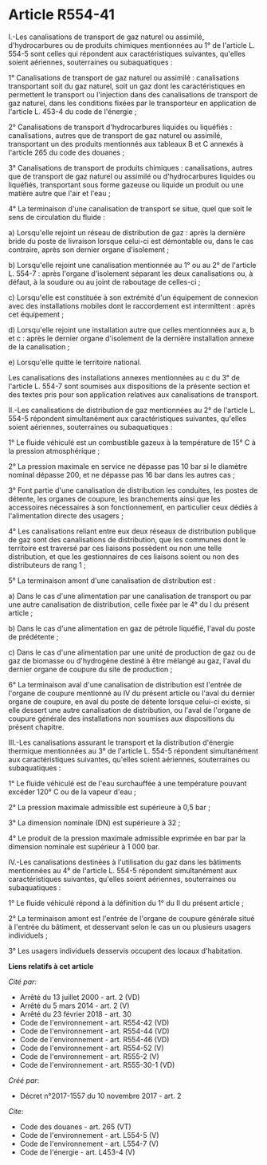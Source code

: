 # Article R554-41

I.-Les canalisations de transport de gaz naturel ou assimilé, d'hydrocarbures ou de produits chimiques mentionnées au 1° de
l'article L. 554-5 sont celles qui répondent aux caractéristiques suivantes, qu'elles soient aériennes, souterraines ou
subaquatiques : 

1° Canalisations de transport de gaz naturel ou assimilé : canalisations transportant soit du gaz naturel, soit un gaz dont
les caractéristiques en permettent le transport ou l'injection dans des canalisations de transport de gaz naturel, dans les
conditions fixées par le transporteur en application de l'article L. 453-4 du code de l'énergie ; 

2° Canalisations de transport d'hydrocarbures liquides ou liquéfiés : canalisations, autres que de transport de gaz naturel
ou assimilé, transportant un des produits mentionnés aux tableaux B et C annexés à l'article 265 du code des douanes ; 

3° Canalisations de transport de produits chimiques : canalisations, autres que de transport de gaz naturel ou assimilé ou
d'hydrocarbures liquides ou liquéfiés, transportant sous forme gazeuse ou liquide un produit ou une matière autre que l'air
et l'eau ; 

4° La terminaison d'une canalisation de transport se situe, quel que soit le sens de circulation du fluide : 

a) Lorsqu'elle rejoint un réseau de distribution de gaz : après la dernière bride du poste de livraison lorsque celui-ci est
démontable ou, dans le cas contraire, après son dernier organe d'isolement ; 

b) Lorsqu'elle rejoint une canalisation mentionnée au 1° ou au 2° de l'article L. 554-7 : après l'organe d'isolement séparant
les deux canalisations ou, à défaut, à la soudure ou au joint de raboutage de celles-ci ; 

c) Lorsqu'elle est constituée à son extrémité d'un équipement de connexion avec des installations mobiles dont le
raccordement est intermittent : après cet équipement ; 

d) Lorsqu'elle rejoint une installation autre que celles mentionnées aux a, b et c : après le dernier organe d'isolement de
la dernière installation annexe de la canalisation ; 

e) Lorsqu'elle quitte le territoire national. 

Les canalisations des installations annexes mentionnées au c du 3° de l'article L. 554-7 sont soumises aux dispositions de la
présente section et des textes pris pour son application relatives aux canalisations de transport. 

II.-Les canalisations de distribution de gaz mentionnées au 2° de l'article L. 554-5 répondent simultanément aux
caractéristiques suivantes, qu'elles soient aériennes, souterraines ou subaquatiques : 

1° Le fluide véhiculé est un combustible gazeux à la température de 15° C à la pression atmosphérique ; 

2° La pression maximale en service ne dépasse pas 10 bar si le diamètre nominal dépasse 200, et ne dépasse pas 16 bar dans
les autres cas ; 

3° Font partie d'une canalisation de distribution les conduites, les postes de détente, les organes de coupure, les
branchements ainsi que les accessoires nécessaires à son fonctionnement, en particulier ceux dédiés à l'alimentation directe
des usagers ; 

4° Les canalisations reliant entre eux deux réseaux de distribution publique de gaz sont des canalisations de distribution,
que les communes dont le territoire est traversé par ces liaisons possèdent ou non une telle distribution, et que les
gestionnaires de ces liaisons soient ou non des distributeurs de rang 1 ; 

5° La terminaison amont d'une canalisation de distribution est : 

a) Dans le cas d'une alimentation par une canalisation de transport ou par une autre canalisation de distribution, celle
fixée par le 4° du I du présent article ; 

b) Dans le cas d'une alimentation en gaz de pétrole liquéfié, l'aval du poste de prédétente ; 

c) Dans le cas d'une alimentation par une unité de production de gaz ou de gaz de biomasse ou d'hydrogène destiné à être
mélangé au gaz, l'aval du dernier organe de coupure du site de production ; 

6° La terminaison aval d'une canalisation de distribution est l'entrée de l'organe de coupure mentionné au IV du présent
article ou l'aval du dernier organe de coupure, en aval du poste de détente lorsque celui-ci existe, si elle dessert une
autre canalisation de distribution, ou l'aval de l'organe de coupure générale des installations non soumises aux dispositions
du présent chapitre. 

III.-Les canalisations assurant le transport et la distribution d'énergie thermique mentionnées au 3° de l'article L. 554-5
répondent simultanément aux caractéristiques suivantes, qu'elles soient aériennes, souterraines ou subaquatiques : 

1° Le fluide véhiculé est de l'eau surchauffée à une température pouvant excéder 120° C ou de la vapeur d'eau ; 

2° La pression maximale admissible est supérieure à 0,5 bar ; 

3° La dimension nominale (DN) est supérieure à 32 ; 

4° Le produit de la pression maximale admissible exprimée en bar par la dimension nominale est supérieur à 1 000 bar. 

IV.-Les canalisations destinées à l'utilisation du gaz dans les bâtiments mentionnées au 4° de l'article L. 554-5 répondent
simultanément aux caractéristiques suivantes, qu'elles soient aériennes, souterraines ou subaquatiques : 

1° Le fluide véhiculé répond à la définition du 1° du II du présent article ; 

2° La terminaison amont est l'entrée de l'organe de coupure générale situé à l'entrée du bâtiment, et desservant selon le cas
un ou plusieurs usagers individuels ; 

3° Les usagers individuels desservis occupent des locaux d'habitation.

**Liens relatifs à cet article**

_Cité par_:

  - Arrêté du 13 juillet 2000 - art. 2 (VD)
  - Arrêté du 5 mars 2014 - art. 2 (V)
  - Arrêté du 23 février 2018 - art. 30
  - Code de l'environnement - art. R554-42 (VD)
  - Code de l'environnement - art. R554-44 (VD)
  - Code de l'environnement - art. R554-46 (VD)
  - Code de l'environnement - art. R554-52 (V)
  - Code de l'environnement - art. R555-2 (V)
  - Code de l'environnement - art. R555-30-1 (VD)

_Créé par_:

  - Décret n°2017-1557 du 10 novembre 2017 - art. 2

_Cite_:

  - Code des douanes - art. 265 (VT)
  - Code de l'environnement - art. L554-5 (V)
  - Code de l'environnement - art. L554-7 (V)
  - Code de l'énergie - art. L453-4 (V)
